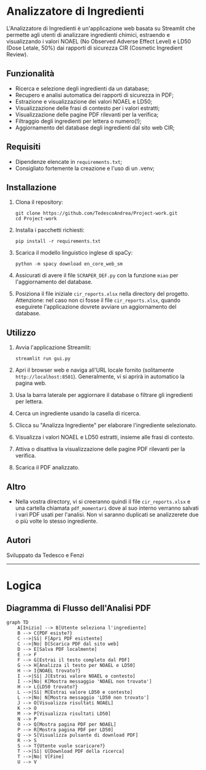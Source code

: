 # Analizzatore di Ingredienti

L'Analizzatore di Ingredienti è un'applicazione web basata su Streamlit che permette agli utenti di analizzare ingredienti chimici, estraendo e visualizzando i valori NOAEL (No Observed Adverse Effect Level) e LD50 (Dose Letale, 50%) dai rapporti di sicurezza CIR (Cosmetic Ingredient Review).

## Funzionalità

- Ricerca e selezione degli ingredienti da un database;
- Recupero e analisi automatica dei rapporti di sicurezza in PDF;
- Estrazione e visualizzazione dei valori NOAEL e LD50;
- Visualizzazione delle frasi di contesto per i valori estratti;
- Visualizzazione delle pagine PDF rilevanti per la verifica;
- Filtraggio degli ingredienti per lettera o numero(!);
- Aggiornamento del database degli ingredienti dal sito web CIR;

## Requisiti
- Dipendenze elencate in `requirements.txt`;
- Consigliato fortemente la creazione e l'uso di un .venv;

## Installazione

1. Clona il repository:
   ```
   git clone https://github.com/TedescoAndrea/Project-work.git
   cd Project-work
   ```

2. Installa i pacchetti richiesti:
   ```
   pip install -r requirements.txt
   ```

3. Scarica il modello linguistico inglese di spaCy:
   ```
   python -m spacy download en_core_web_sm
   ```

4. Assicurati di avere il file `SCRAPER_DEF.py` con la funzione `miao` per l'aggiornamento del database.

5. Posiziona il file iniziale `cir_reports.xlsx` nella directory del progetto. Attenzione: nel caso non ci fosse il file `cir_reports.xlsx`, quando eseguirete l'applicazione dovrete avviare un aggiornamento del database. 

## Utilizzo

1. Avvia l'applicazione Streamlit:
   ```
   streamlit run gui.py
   ```

2. Apri il browser web e naviga all'URL locale fornito (solitamente `http://localhost:8501`). Generalmente, vi si aprirà in automatico la pagina web.

3. Usa la barra laterale per aggiornare il database o filtrare gli ingredienti per lettera.

4. Cerca un ingrediente usando la casella di ricerca.

5. Clicca su "Analizza Ingrediente" per elaborare l'ingrediente selezionato.

6. Visualizza i valori NOAEL e LD50 estratti, insieme alle frasi di contesto.

7. Attiva o disattiva la visualizzazione delle pagine PDF rilevanti per la verifica.

8. Scarica il PDF analizzato.

## Altro
- Nella vostra directory, vi si creeranno quindi il file `cir_reports.xlsx` e una cartella chiamata `pdf_momentari` dove al suo interno verranno salvati i vari PDF usati per l'analisi. Non vi saranno duplicati se analizzerete due o più volte lo stesso ingrediente.

## Autori

Sviluppato da Tedesco e Fenzi

---

# Logica
## Diagramma di Flusso dell'Analisi PDF

```mermaid
graph TD
    A[Inizio] --> B[Utente seleziona l'ingrediente]
    B --> C{PDF esiste?}
    C -->|Sì| F[Apri PDF esistente]
    C -->|No| D[Scarica PDF dal sito web]
    D --> E[Salva PDF localmente]
    E --> F
    F --> G[Estrai il testo completo dal PDF]
    G --> H[Analizza il testo per NOAEL e LD50]
    H --> I{NOAEL trovato?}
    I -->|Sì| J[Estrai valore NOAEL e contesto]
    I -->|No| K[Mostra messaggio 'NOAEL non trovato']
    H --> L{LD50 trovato?}
    L -->|Sì| M[Estrai valore LD50 e contesto]
    L -->|No| N[Mostra messaggio 'LD50 non trovato']
    J --> O[Visualizza risultati NOAEL]
    K --> O
    M --> P[Visualizza risultati LD50]
    N --> P
    O --> Q[Mostra pagina PDF per NOAEL]
    P --> R[Mostra pagina PDF per LD50]
    Q --> S[Visualizza pulsante di download PDF]
    R --> S
    S --> T{Utente vuole scaricare?}
    T -->|Sì| U[Download PDF della ricerca]
    T -->|No| V[Fine]
    U --> V
```
